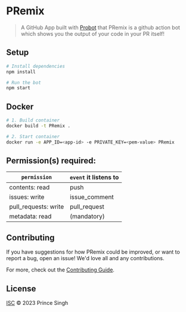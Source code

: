# PRemix

> A GitHub App built with [Probot](https://github.com/probot/probot) that PRemix is a github action bot which shows you the output of your code in your PR itself!

## Setup

```sh
# Install dependencies
npm install

# Run the bot
npm start
```

## Docker

```sh
# 1. Build container
docker build -t PRemix .

# 2. Start container
docker run -e APP_ID=<app-id> -e PRIVATE_KEY=<pem-value> PRemix
```

## Permission(s) required:

| `permission`         | `event` it listens to |
| -------------------- | --------------------- |
| contents: read       | push                  |
| issues: write        | issue_comment         |
| pull_requests: write | pull_request          |
| metadata: read       | (mandatory)           |

## Contributing

If you have suggestions for how PRemix could be improved, or want to report a bug, open an issue! We'd love all and any contributions.

For more, check out the [Contributing Guide](CONTRIBUTING.md).

## License

[ISC](LICENSE) © 2023 Prince Singh
